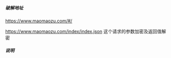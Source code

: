 ##### 破解地址
https://www.maomaozu.com/#/

https://www.maomaozu.com/index/index.json  这个请求的参数加密及返回值解密

##### 说明






